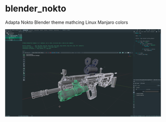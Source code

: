 # blender_nokto
Adapta Nokto Blender theme mathcing Linux Manjaro colors

![Blender Nokto Screenshot](/screenshot.jpg " Blender Nokto Screenshot")
